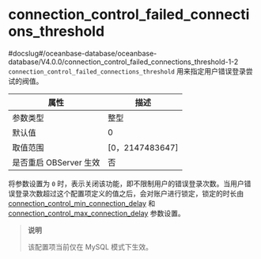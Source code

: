 connection_control_failed_connections_threshold
====================================================================
#docslug#/oceanbase-database/oceanbase-database/V4.0.0/connection_control_failed_connections_threshold-1-2
`connection_control_failed_connections_threshold` 用来指定用户错误登录尝试的阀值。


|        属性        |        描述        |
|------------------|------------------|
| 参数类型             | 整型               |
| 默认值              | 0                |
| 取值范围             | \[0，2147483647\] |
| 是否重启 OBServer 生效 | 否                |


将参数设置为 `0` 时，表示关闭该功能，即不限制用户的错误登录次数。当用户错误登录次数超过这个配置项定义的值之后，会对账户进行锁定，锁定的时长由 [connection_control_min_connection_delay](../400.tenant-level-configuration-items-1/600.connection_control_min_connection_delay-1-2.md) 和 [connection_control_max_connection_delay](../400.tenant-level-configuration-items-1/700.connection_control_max_connection_delay-1-2.md) 参数设置。

> **说明**
>
> 该配置项当前仅在 MySQL 模式下生效。
